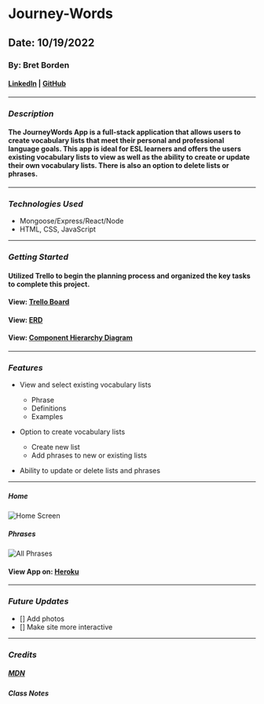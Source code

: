 # Journey-Words

## Date: 10/19/2022

### By: Bret Borden

#### [LinkedIn](www.likedin.com) | [GitHub](www.github.com)

---

### **_Description_**

#### The JourneyWords App is a full-stack application that allows users to create vocabulary lists that meet their personal and professional language goals. This app is ideal for ESL learners and offers the users existing vocabulary lists to view as well as the ability to create or update their own vocabulary lists. There is also an option to delete lists or phrases.

---

### **_Technologies Used_**

- Mongoose/Express/React/Node
- HTML, CSS, JavaScript

---

### **_Getting Started_**

#### Utilized Trello to begin the planning process and organized the key tasks to complete this project.

#### View: [Trello Board](https://trello.com/invite/b/jK3mdc3R/ATTIcd529b6961cc6a487d06bdd770c628e0BB8C2599/unit-2-planning-journeywords)

#### View: [ERD](https://postimg.cc/rRG159fn)

#### View: [Component Hierarchy Diagram](https://postimg.cc/N9DT8tDy)

---

### **_Features_**

- View and select existing vocabulary lists

  - Phrase
  - Definitions
  - Examples

- Option to create vocabulary lists

  - Create new list
  - Add phrases to new or existing lists

- Ability to update or delete lists and phrases

---

##### Home

![Home Screen](https://i.postimg.cc/y8zwDx3z/JW-Home-screen-Shot.png)

##### Phrases

![All Phrases](https://i.postimg.cc/QtyM9Hqp/JW-All-Phrase-screen-Shot.png)

#### View App on: [Heroku](https://guarded-garden-09346.herokuapp.com/)

---

### **_Future Updates_**

- [] Add photos
- [] Make site more interactive

---

### **_Credits_**

##### [MDN](https://developer.mozilla.org/en-US/)

##### Class Notes
